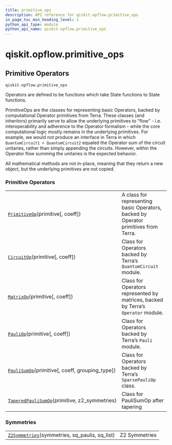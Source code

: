 ```yaml
---
title: primitive_ops
description: API reference for qiskit.opflow.primitive_ops
in_page_toc_min_heading_level: 1
python_api_type: module
python_api_name: qiskit.opflow.primitive_ops
---
```


<span id="qiskit-opflow-primitive-ops" />

# qiskit.opflow\.primitive\_ops

## Primitive Operators

<span id="module-qiskit.opflow.primitive_ops" />

`qiskit.opflow.primitive_ops`

Operators are defined to be functions which take State functions to State functions.

PrimitiveOps are the classes for representing basic Operators, backed by computational Operator primitives from Terra. These classes (and inheritors) primarily serve to allow the underlying primitives to “flow” - i.e. interoperability and adherence to the Operator formalism - while the core computational logic mostly remains in the underlying primitives. For example, we would not produce an interface in Terra in which `QuantumCircuit1 + QuantumCircuit2` equaled the Operator sum of the circuit unitaries, rather than simply appending the circuits. However, within the Operator flow summing the unitaries is the expected behavior.

<Admonition title="Note" type="note">
  All mathematical methods are not in-place, meaning that they return a new object, but the underlying primitives are not copied.
</Admonition>

### Primitive Operators

|                                                                                                                                                 |                                                                                     |
| ----------------------------------------------------------------------------------------------------------------------------------------------- | ----------------------------------------------------------------------------------- |
| [`PrimitiveOp`](qiskit.opflow.primitive_ops.PrimitiveOp "qiskit.opflow.primitive_ops.PrimitiveOp")(primitive\[, coeff])                         | A class for representing basic Operators, backed by Operator primitives from Terra. |
| [`CircuitOp`](qiskit.opflow.primitive_ops.CircuitOp "qiskit.opflow.primitive_ops.CircuitOp")(primitive\[, coeff])                               | Class for Operators backed by Terra’s `QuantumCircuit` module.                      |
| [`MatrixOp`](qiskit.opflow.primitive_ops.MatrixOp "qiskit.opflow.primitive_ops.MatrixOp")(primitive\[, coeff])                                  | Class for Operators represented by matrices, backed by Terra’s `Operator` module.   |
| [`PauliOp`](qiskit.opflow.primitive_ops.PauliOp "qiskit.opflow.primitive_ops.PauliOp")(primitive\[, coeff])                                     | Class for Operators backed by Terra’s `Pauli` module.                               |
| [`PauliSumOp`](qiskit.opflow.primitive_ops.PauliSumOp "qiskit.opflow.primitive_ops.PauliSumOp")(primitive\[, coeff, grouping\_type])            | Class for Operators backed by Terra’s `SparsePauliOp` class.                        |
| [`TaperedPauliSumOp`](qiskit.opflow.primitive_ops.TaperedPauliSumOp "qiskit.opflow.primitive_ops.TaperedPauliSumOp")(primitive, z2\_symmetries) | Class for PauliSumOp after tapering                                                 |

### Symmetries

|                                                                                                                                         |               |
| --------------------------------------------------------------------------------------------------------------------------------------- | ------------- |
| [`Z2Symmetries`](qiskit.opflow.primitive_ops.Z2Symmetries "qiskit.opflow.primitive_ops.Z2Symmetries")(symmetries, sq\_paulis, sq\_list) | Z2 Symmetries |

